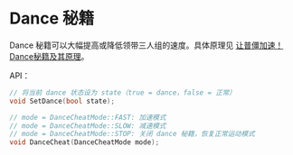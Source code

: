 # Dance 秘籍

Dance 秘籍可以大幅提高或降低领带三人组的速度。具体原理见 [让普僵加速！Dance秘籍及其原理](https://tieba.baidu.com/p/7921781826)。

API：

```cpp
// 将当前 dance 状态设为 state（true = dance，false = 正常）
void SetDance(bool state);

// mode = DanceCheatMode::FAST: 加速模式
// mode = DanceCheatMode::SLOW: 减速模式
// mode = DanceCheatMode::STOP: 关闭 dance 秘籍，恢复正常运动模式
void DanceCheat(DanceCheatMode mode);
```
